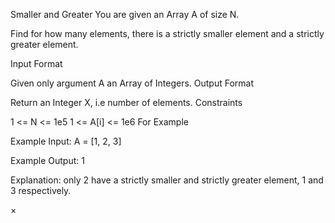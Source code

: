 Smaller and Greater
You are given an Array A of size N.

Find for how many elements, there is a strictly smaller element and a strictly greater element.



Input Format

Given only argument A an Array of Integers.
Output Format

Return an Integer X, i.e number of elements.
Constraints

1 <= N <= 1e5
1 <= A[i] <= 1e6
For Example

Example Input:
    A = [1, 2, 3]

Example Output:
    1

Explanation:
    only 2 have a strictly smaller and strictly greater element, 1 and 3 respectively.

×
